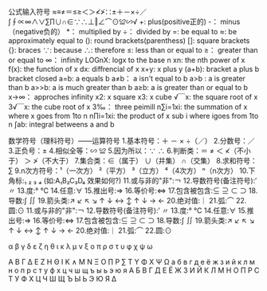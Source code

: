 公式输入符号
≈≡≠＝≤≥＜＞≮≯∷±＋－×÷／∫∮∝∞∧∨∑∏∪∩∈∵∴⊥‖∠⌒⊙≌∽√
+: plus(positive正的)
-： minus（negative负的）
*： multiplied by
÷： divided by
=: be equal to
≈: be approximately equal to
(): round brackets(parenthess)
[]: square brackets
{}: braces
∵: because
∴: therefore
≤: less than or equal to
≥： greater than or equal to
∞： infinity
LOGnX: logx to the base n
xn: the nth power of x
f(x): the function of x
dx: diffrencial of x
x+y: x plus y
(a+b): bracket a plus b bracket closed
a=b: a equals b
a≠b： a isn't equal to b
a>b : a is greater than b
a>>b: a is much greater than b
a≥b: a is greater than or equal to b
x→∞： approches infinity
x2: x square
x3: x cube
√￣x: the square root of x
3√￣x: the cube root of x
3‰： three peimill
n∑i=1xi: the summation of x where x goes from 1to n
n∏i=1xi: the product of x sub i where igoes from 1to n
∫ab: integral betweens a and b

数学符号（理科符号）——运算符号
1.基本符号：＋ － × ÷（／）
2.分数号：／
3.正负号：±
4.相似全等：∽ ≌
5.因为所以：∵ ∴
6.判断类：＝ ≠ ＜ ≮（不小于） ＞ ≯（不大于）
7.集合类：∈（属于） ∪（并集） ∩（交集）
8.求和符号：∑
9.n次方符号：¹（一次方） ²（平方） ³（立方） ⁴（4次方） ⁿ（n次方）
10.下角标:₁ ₂ ₃ ₄
(如:A₁B₂C₃D₄ 效果如何?)
11.或与非的"非":￢
12.导数符号(备注符号):′ 〃
13.度:° ℃
14.任意:∀
15.推出号:⇒
16.等价号:⇔
17.包含被包含:⊆ ⊇ ⊂ ⊃
18.导数:∫ ∬
19.箭头类:↗ ↙ ↖ ↘ ↑ ↓ ↔ ↕ ↑ ↓ → ←
20.绝对值:｜
21.弧:⌒
22.圆:⊙ 11.或与非的"非":￢
12.导数符号(备注符号):′ 〃
13.度:° ℃
14.任意:∀
15.推出号:⇒
16.等价号:⇔
17.包含被包含:⊆ ⊇ ⊂ ⊃
18.导数:∫ ∬
19.箭头类:↗ ↙ ↖ ↘ ↑ ↓ ↔ ↕ ↑ ↓ → ←
20.绝对值:｜
21.弧:⌒
22.圆:⊙

α β γ δ ε ζ η θ ι κ λ μ ν ξ ο π ρ σ τ υ φ χ ψ ω

Α Β Γ Δ Ε Ζ Η Θ Ι Κ ∧ Μ Ν Ξ Ο ∏ Ρ ∑ Τ Υ Φ Χ Ψ Ω
а б в г д е ё ж з и й к л м н о п р с т у ф х ц ч ш щ ъ
ы ь э ю я
А Б В Г Д Е Ё Ж З И Й К Л М Н О П Р С Т У Ф Х Ц Ч Ш Щ Ъ
Ы Ь Э Ю Я
Δ